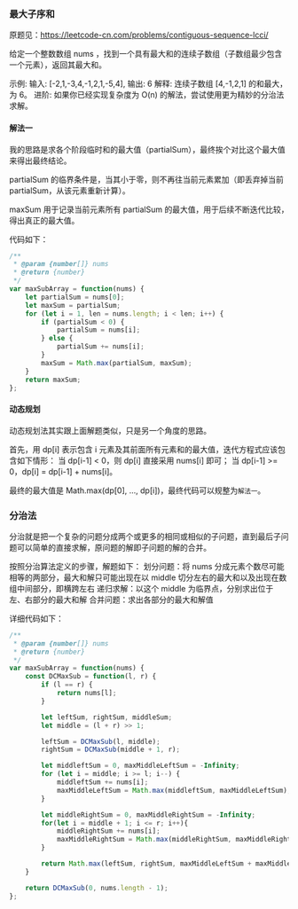 ### 最大子序和

原题见：https://leetcode-cn.com/problems/contiguous-sequence-lcci/

给定一个整数数组 nums ，找到一个具有最大和的连续子数组（子数组最少包含一个元素），返回其最大和。

示例:
输入: [-2,1,-3,4,-1,2,1,-5,4],
输出: 6
解释: 连续子数组 [4,-1,2,1] 的和最大，为 6。
进阶: 如果你已经实现复杂度为 O(n) 的解法，尝试使用更为精妙的分治法求解。

#### 解法一
我的思路是求各个阶段临时和的最大值（partialSum），最终挨个对比这个最大值来得出最终结论。

partialSum 的临界条件是，当其小于零，则不再往当前元素累加（即丢弃掉当前 partialSum，从该元素重新计算）。

maxSum 用于记录当前元素所有 partialSum 的最大值，用于后续不断迭代比较，得出真正的最大值。

代码如下：
```js
/**
 * @param {number[]} nums
 * @return {number}
 */
var maxSubArray = function(nums) {
    let partialSum = nums[0];
    let maxSum = partialSum;
    for (let i = 1, len = nums.length; i < len; i++) {
        if (partialSum < 0) {
            partialSum = nums[i];
        } else {
            partialSum += nums[i];
        }
        maxSum = Math.max(partialSum, maxSum);
    }
    return maxSum;
};
```

#### 动态规划
动态规划法其实跟上面解题类似，只是另一个角度的思路。

首先，用 dp[i] 表示包含 i 元素及其前面所有元素和的最大值，迭代方程式应该包含如下情形：
当 dp[i-1] < 0，则 dp[i] 直接采用 nums[i] 即可；
当 dp[i-1] >= 0，dp[i] = dp[i-1] + nums[i]。

最终的最大值是 Math.max(dp[0], ..., dp[i])，最终代码可以规整为`解法一`。

### 分治法
分治就是把一个复杂的问题分成两个或更多的相同或相似的子问题，直到最后子问题可以简单的直接求解，原问题的解即子问题的解的合并。

按照分治算法定义的步骤，解题如下：
划分问题：将 nums 分成元素个数尽可能相等的两部分，最大和解只可能出现在以 middle 切分左右的最大和以及出现在数组中间部分，即横跨左右
递归求解：以这个 middle 为临界点，分别求出位于左、右部分的最大和解
合并问题：求出各部分的最大和解值

详细代码如下：
```js
/**
 * @param {number[]} nums
 * @return {number}
 */
var maxSubArray = function(nums) {
    const DCMaxSub = function(l, r) {
        if (l == r) {
            return nums[l];
        }

        let leftSum, rightSum, middleSum;
        let middle = (l + r) >> 1;

        leftSum = DCMaxSub(l, middle);
        rightSum = DCMaxSub(middle + 1, r);

        let middleftSum = 0, maxMiddleLeftSum = -Infinity;
        for (let i = middle; i >= l; i--) {
            middleftSum += nums[i];
            maxMiddleLeftSum = Math.max(middleftSum, maxMiddleLeftSum);
        }

        let middleRightSum = 0, maxMiddleRightSum = -Infinity;
        for(let i = middle + 1; i <= r; i++){
            middleRightSum += nums[i];
            maxMiddleRightSum = Math.max(middleRightSum, maxMiddleRightSum);
        }

        return Math.max(leftSum, rightSum, maxMiddleLeftSum + maxMiddleRightSum);
    }

    return DCMaxSub(0, nums.length - 1);
};
```
